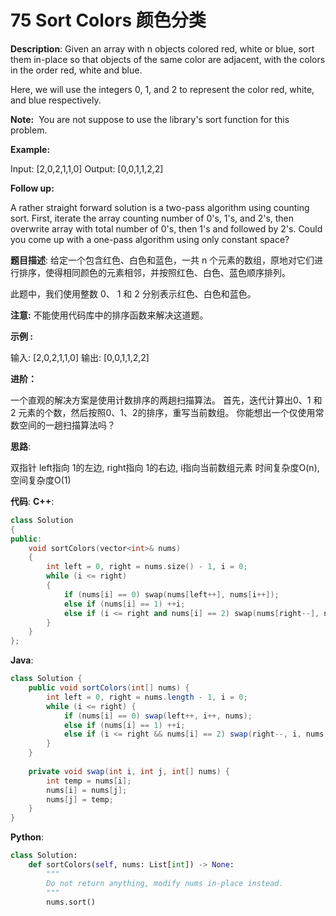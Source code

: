 # 75 Sort Colors 颜色分类

__Description__:
Given an array with n objects colored red, white or blue, sort them in-place so that objects of the same color are adjacent, with the colors in the order red, white and blue.

Here, we will use the integers 0, 1, and 2 to represent the color red, white, and blue respectively.

__Note:__
 You are not suppose to use the library's sort function for this problem.

__Example:__

Input: [2,0,2,1,1,0]
Output: [0,0,1,1,2,2]

__Follow up:__

A rather straight forward solution is a two-pass algorithm using counting sort.
First, iterate the array counting number of 0's, 1's, and 2's, then overwrite array with total number of 0's, then 1's and followed by 2's.
Could you come up with a one-pass algorithm using only constant space?

__题目描述__:
给定一个包含红色、白色和蓝色，一共 n 个元素的数组，原地对它们进行排序，使得相同颜色的元素相邻，并按照红色、白色、蓝色顺序排列。

此题中，我们使用整数 0、 1 和 2 分别表示红色、白色和蓝色。

__注意:__
不能使用代码库中的排序函数来解决这道题。

__示例 :__

输入: [2,0,2,1,1,0]
输出: [0,0,1,1,2,2]

__进阶：__

一个直观的解决方案是使用计数排序的两趟扫描算法。
首先，迭代计算出0、1 和 2 元素的个数，然后按照0、1、2的排序，重写当前数组。
你能想出一个仅使用常数空间的一趟扫描算法吗？

__思路__:

双指针
left指向 1的左边, right指向 1的右边, i指向当前数组元素
时间复杂度O(n), 空间复杂度O(1)

__代码__:
__C++__:

```C++
class Solution 
{
public:
    void sortColors(vector<int>& nums) 
    {
        int left = 0, right = nums.size() - 1, i = 0;
        while (i <= right) 
        {
            if (nums[i] == 0) swap(nums[left++], nums[i++]);
            else if (nums[i] == 1) ++i;
            else if (i <= right and nums[i] == 2) swap(nums[right--], nums[i]);
        }
    }
};
```

__Java__:

```Java
class Solution {
    public void sortColors(int[] nums) {
        int left = 0, right = nums.length - 1, i = 0;
        while (i <= right) {
            if (nums[i] == 0) swap(left++, i++, nums);
            else if (nums[i] == 1) ++i;
            else if (i <= right && nums[i] == 2) swap(right--, i, nums);
        }
    }
    
    private void swap(int i, int j, int[] nums) {
        int temp = nums[i];
        nums[i] = nums[j];
        nums[j] = temp;
    }
}
```

__Python__:

```Python
class Solution:
    def sortColors(self, nums: List[int]) -> None:
        """
        Do not return anything, modify nums in-place instead.
        """
        nums.sort()
```
